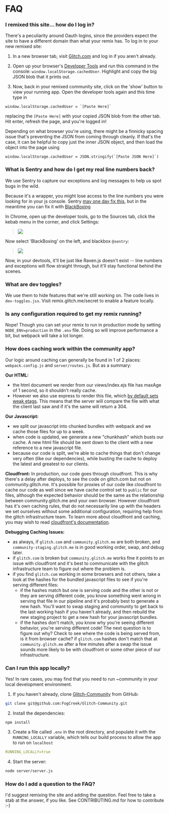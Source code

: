 # FAQ

### I remixed this site... how do I log in?

There's a peculiarity around Oauth logins, since the providers expect the site to have a different domain than what your remix has.  To log in to your new remixed site:

1. In a new browser tab, visit [Glitch.com](https://glitch.com) and log in if you aren't already.

2. Open up your browser's [Developer Tools](https://webmasters.stackexchange.com/a/77337/2628) and run this command in the console: `window.localStorage.cachedUser`.  Highlight and copy the big JSON blob that it prints out.
  
3. Now, back in your remixed community site, click on the 'show' button to view your running app.  Open the developer tools again and this time type in
  
  ```
  window.localStorage.cachedUser = `[Paste Here]`
  ```
  
replacing the `[Paste Here]` with your copied JSON blob from the other tab. Hit enter, refresh the page, and you're logged in! 

Depending on what browser you're using, there might be a finnicky spacing issue that's preventing the JSON from coming through cleanly.  If that's the case, it can be helpful to copy just the inner JSON object, and then load the object into the page using 
```
window.localStorage.cachedUser = JSON.stringify(`[Paste JSON Here]`)
```

### What is Sentry and how do I get my real line numbers back?

We use Sentry to capture our exceptions and log messages to help us spot bugs in the wild.

Because it's a wrapper, you might lose access to the line numbers you were looking for in your js console. Sentry [may one day fix this](https://github.com/getsentry/sentry-javascript/issues/1003), but in the meantime you can fix it with [BlackBoxing](https://developer.chrome.com/devtools/docs/blackboxing)

In Chrome, open up the developer tools, go to the Sources tab, click the kebab menu in the corner, and click Settings:

> ![](https://cdn.glitch.com/02863ac1-a499-4a41-ac9c-41792950000f%2Fdevtools-settings.PNG?1534365344027)

Now select 'BlackBoxing' on the left, and blackbox `@sentry`:

> ![](https://cdn.glitch.com/02863ac1-a499-4a41-ac9c-41792950000f%2Fblackbox-raven-js.PNG?1534365343672)

Now, in your devtools, it'll be just like Raven.js doesn't exist -- line numbers and exceptions will flow straight through, but it'll stay functional behind the scenes.


### What are dev toggles?

We use them to hide features that we're still working on. The code lives in `dev-toggles.jsx`. Visit remix.glitch.me/secret to enable a feature locally.


### Is any configuration required to get my remix running?

Nope! Though you can set your remix to run in production mode by setting `NODE_ENV=production` in the `.env` file. Doing so will improve performance a bit, but webpack will take a lot longer.


### How does caching work within the community app? 

Our logic around caching can generally be found in 1 of 2 places: `webpack.config.js` and `server/routes.js`. But as a summary:

**Our HTML:**
- the html document we render from our views/index.ejs file has maxAge of 1 second, so it shouldn't really cache.
- However we also use express to render this file, which [by default sets weak etags](http://expressjs.com/en/api.html#app.settings.table). This means that the server will compare the file with what the client last saw and if it's the same will return a 304.

**Our Javascript:** 
- we split our javascript into chunked bundles with webpack and we cache those files for up to a week. 
- when code is updated, we generate a new "chunkhash" which busts our cache. A new html file should be sent down to the client with a new reference to a new javascript file. 
- because our code is split, we're able to cache things that don't change very often (like our dependencies), while busting the cache to deploy the latest and greatest to our clients. 

**Cloudfront:**
In production, our code goes through cloudfront. This is why there's a delay after deploys, to see the code on glitch.com but not on community.glitch.me. It's possible for proxies of our code like cloudfront to cache our code as well since we have cache control set to `public` for our files, although the expected behavior should be the same as the relationship between community.glitch.me and your own browser. However cloudfront has it's own caching rules, that do not necessarily line up with the headers we set ourselves without some additional configuration, requiring help from the glitch infrastructure team. To learn more about cloudfront and caching, you may wish to read [cloudfront's documentation](https://docs.aws.amazon.com/AmazonCloudFront/latest/DeveloperGuide/ConfiguringCaching.html).

**Debugging Caching Issues:**
- as always, if `glitch.com` and `community.glitch.me` are both broken, and `community-staging.glitch.me` is in good working order, swap, and debug later.
- if `glitch.com` is broken but `community.glitch.me` works fine it points to an issue with cloudfront and it's best to communicate with the glitch infrastructure team to figure out where the problem is.
- if you find `glitch.com` working in some browsers and not others, take a look at the hashes for the bundled javascript files to see if you're serving different files:
    - if the hashes match but one is serving code and the other is not or they are serving different code, you know something went wrong in serving that file in our pipeline and it's probably best to generate a new hash. You'll want to swap staging and community to get back to the last working hash if you haven't already, and then rebuild the new staging project to get a new hash for your javascript bundles. 
    - if the hashes don't match, you know why you're seeing different behavior, you're serving different code! The next question is to figure out why? Check to see where the code is being served from, is it from browser cache? if `glitch.com` hashes don't match that at `community.glitch.me` after a few minutes after a swap the issue sounds more likely to be with cloudfront or some other piece of our infrastructure.
    
### Can I run this app locally?

Yes! In rare cases, you may find that you need to run ~community in your local development environment.

1. If you haven't already, clone [Glitch-Community](https://github.com/fogcreek/glitch-community) from GitHub:
```bash
git clone git@github.com:FogCreek/Glitch-Community.git
```
2. Install the dependencies:
```
npm install
```
3. Create a file called `.env` in the root directory, and populate it with the `RUNNING_LOCALLY` variable, which tells our build process to allow the app to run on `localhost`
```yaml
RUNNING_LOCALLY=true
```
4. Start the server:
```bash
node server/server.js
```

### How do I add a question to the FAQ?

I'd suggest remixing the site and adding the question.  Feel free to take a stab at the answer, if you like.  See CONTRIBUTING.md for how to contribute :-)